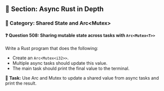 ## 📘 Section: Async Rust in Depth  
### 🔹 Category: Shared State and Arc<Mutex<T>>  
#### ❓ Question 508: Sharing mutable state across tasks with `Arc<Mutex<T>>`

Write a Rust program that does the following:

- Create an `Arc<Mutex<i32>>`.
- Multiple async tasks should update this value.
- The main task should print the final value to the terminal.

🔧 **Task:** Use Arc and Mutex to update a shared value from async tasks and print the result.
